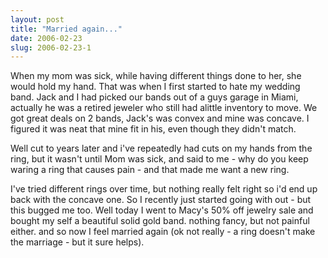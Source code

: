 ```yaml
---
layout: post
title: "Married again..."
date: 2006-02-23
slug: 2006-02-23-1
---
```


When my mom was sick, while having different things done to her, she would hold my hand.  That was when I first started to hate my wedding band.  Jack and I had picked our bands out of a guys garage in Miami, actually he was a retired jeweler who still had alittle inventory to move.  We got great deals on 2 bands, Jack&apos;s was convex and mine was concave.  I figured it was neat that mine fit in his, even though they didn&apos;t match.  

Well cut to years later and i&apos;ve repeatedly had cuts on my hands from the ring, but it wasn&apos;t until Mom was sick, and said to me - why do you keep waring a ring that causes pain - and  that made me want a new ring.  

I&apos;ve tried different rings over time, but nothing really felt right so i&apos;d end up back with the concave one.  So I recently just started going with out - but this bugged me too.  Well today I went to Macy&apos;s 50% off jewelry sale and bought my self a beautiful solid gold band.  nothing fancy, but not painful either.  and so now I feel married again (ok not really - a ring doesn&apos;t make the marriage - but it sure helps).
